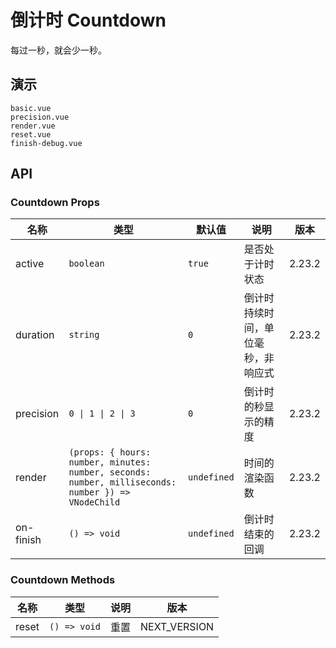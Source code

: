# 倒计时 Countdown

每过一秒，就会少一秒。

## 演示

```demo
basic.vue
precision.vue
render.vue
reset.vue
finish-debug.vue
```

## API

### Countdown Props

| 名称 | 类型 | 默认值 | 说明 | 版本 |
| --- | --- | --- | --- | --- |
| active | `boolean` | `true` | 是否处于计时状态 | 2.23.2 |
| duration | `string` | `0` | 倒计时持续时间，单位毫秒，非响应式 | 2.23.2 |
| precision | `0 \| 1 \| 2 \| 3` | `0` | 倒计时的秒显示的精度 | 2.23.2 |
| render | `(props: { hours: number, minutes: number, seconds: number, milliseconds: number }) => VNodeChild` | `undefined` | 时间的渲染函数 | 2.23.2 |
| on-finish | `() => void` | `undefined` | 倒计时结束的回调 | 2.23.2 |

### Countdown Methods

| 名称  | 类型         | 说明 | 版本         |
| ----- | ------------ | ---- | ------------ |
| reset | `() => void` | 重置 | NEXT_VERSION |
